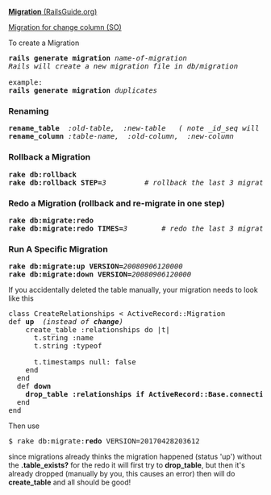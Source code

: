 [**Migration** (RailsGuide.org)](http://guides.rubyonrails.org/v3.2/migrations.html)

[Migration for change column (SO)](http://stackoverflow.com/questions/2799774/rails-migration-for-change-column)

To create a Migration
<pre>
<b>rails generate migration</b> <em>name-of-migration</em>  
<em>Rails will create a new migration file in db/migration</em>

example:
<b>rails generate migration</b> <em>duplicates</em>
</pre>

<h3><b>Renaming</b></h3>
<pre>
<b>rename_table</b>  <em>:old-table,  :new-table</em>   <em>( note _id_seq will automatically be renamed )</em>
<b>rename_column</b> <em>:table-name,  :old-column,  :new-column</em>
</pre>

<h3><b>Rollback</b> a Migration</h3>
<pre>
<b>rake db:rollback</b>
<b>rake db:rollback STEP=</b><em>3</em>         <em># rollback the last 3 migrations</em>
</pre>

<h3><b>Redo</b> a Migration (rollback and re-migrate in one step)</h3>
<pre>
<b>rake db:migrate:redo</b>  
<b>rake db:migrate:redo TIMES=</b><em>3</em>        <em># redo the last 3 migrations</em>
</pre>

<h3>Run A <b>Specific Migration</b></h3>
<pre>
<b>rake db:migrate:up VERSION=</b><em>20080906120000</em>
<b>rake db:migrate:down VERSION=</b><em>20080906120000</em>
</pre>

If you accidentally deleted the table manually, your migration needs to look like this
<pre>
class CreateRelationships < ActiveRecord::Migration
def <b>up</b>  <em>(instead of <b>change</b>)</em>
    create_table :relationships do |t|
      t.string :name
      t.string :typeof

      t.timestamps null: false
    end
  end
  def <b>down</b>
    <b>drop_table :relationships if ActiveRecord::Base.connection.table_exists? 'relationships'</b>
  end
end
</pre>
Then use
<pre>
$ rake db:migrate:<b>redo</b> VERSION=20170428203612
</pre>
since migrations already thinks the migration happened (status 'up') without the <b>.table_exists?</b> for the redo
it will first try to <b>drop_table</b>, but then it's already dropped (manually by you, this causes an error) 
then will do <b>create_table</b> and all should be good!
